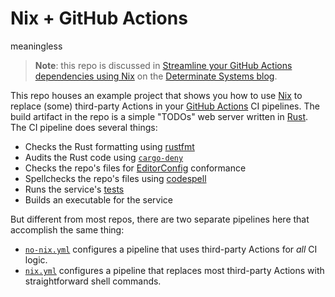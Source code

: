 # Nix + GitHub Actions
meaningless

> **Note**: this repo is discussed in [Streamline your GitHub Actions
> dependencies using Nix][post] on the [Determinate Systems blog][blog].

This repo houses an example project that shows you how to use [Nix] to replace
(some) third-party Actions in your [GitHub Actions][actions] CI pipelines. The
build artifact in the repo is a simple "TODOs" web server written in [Rust]. The
CI pipeline does several things:

* Checks the Rust formatting using [rustfmt]
* Audits the Rust code using [`cargo-deny`][cargo-deny]
* Checks the repo's files for [EditorConfig] conformance
* Spellchecks the repo's files using [codespell]
* Runs the service's [tests]
* Builds an executable for the service

But different from most repos, there are two separate pipelines here that
accomplish the same thing:

* [`no-nix.yml`](./.github/workflows/no-nix.yml) configures a pipeline that uses
  third-party Actions for *all* CI logic.
* [`nix.yml`](./.github/workflows/nix.yml) configures a pipeline that replaces
  most third-party Actions with straightforward shell commands.

[actions]: https://github.com/features/actions/
[blog]: https://determinate.systems/posts/
[cargo-deny]: https://doc.rust-lang.org/cargo/
[checkout]: https://github.com/marketplace/actions/checkout/
[codespell]: https://github.com/codespell-project/codespell/
[editorconfig]: https://editorconfig.org/
[nix]: https://nixos.org/
[post]: https://determinate.systems/posts/nix-github-actions
[rust]: https://rust-lang.org/
[rustfmt]: https://rust-lang.github.io/rustfmt/
[tests]: ./src/main.rs#L47-L86
